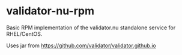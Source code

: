 validator-nu-rpm
================

Basic RPM implementation of the validator.nu standalone service for RHEL/CentOS.

Uses jar from https://github.com/validator/validator.github.io